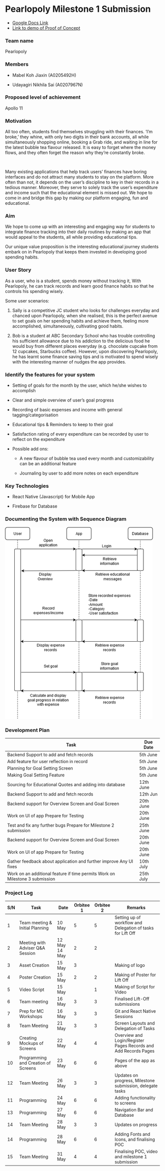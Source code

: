 <h1>Pearlopoly Milestone 1 Submission</h1>

- [Google Docs Link](https://docs.google.com/document/d/1RF33jvM1W7EyzeQXQ9VAWzMl5IHEuhBGm4Lj3POhVdY/edit?usp=sharing)
- [Link to demo of Proof of Concept](https://drive.google.com/file/d/1M5meCd1f9HY-bMSjypXGVnHPZwolw7aY/view?usp=sharing)


<h3>Team name</h3>

Pearlopoly

<h3>Members</h3>

- Mabel Koh Jiaxin (A0205492H)

- Udayagiri Nikhila Sai (A0207967N)

<h3>Proposed level of achievement</h3>

Apollo 11

<h3>Motivation</h3>


All too often, students find themselves struggling with their finances. ‘I’m broke,’ they whine, with only two digits in their bank accounts, all while simultaneously shopping online, booking a Grab ride, and waiting in line for the latest bubble tea flavour released. It is easy to forget where the money flows, and they often forget the reason why they’re constantly broke.

<br />

Many existing applications that help track users’ finances have boring interfaces and do not attract many students to stay on the platform. More often than not, it depends on the user’s discipline to key in their records in a tedious manner. Moreover, they serve to solely track the user’s expenditure and income such that the educational element is missed out. We hope to come in and bridge this gap by making our platform engaging, fun and educational.

<h3>Aim</h3>
We hope to come up with an interesting and engaging way for students to integrate finance tracking into their daily routines by making an app that would appeal to the students, all while providing educational tips.

<br />

Our unique value proposition is the interesting educational journey students embark on in Pearlopoly that keeps them invested in developing good spending habits.

<h3>User Story</h3>
As a user, who is a student, spends money without tracking it, With Pearlopoly, he can track records and learn good finance habits so that he controls his spending wisely.

<br />

Some user scenarios:

1. Sally is a competitive JC student who looks for challenges everyday and chanced upon Pearlopoly, when she realised, this is the perfect avenue to set goals on her spending habits and achieve them, feeling more accomplished, simultaneously, cultivating good habits.

2. Bob is a student at ABC Secondary School who has trouble controlling his sufficient allowance due to his addiction to the delicious food he would buy from different places everyday (e.g. chocolate cupcake from 12 cupcakes, Starbucks coffee). However, upon discovering Pearlopoly, he has learnt some finance saving tips and is motivated to spend wisely with the interesting manner of nudges the app provides.

<h3>Identify the features for your system</h3>

- Setting of goals for the month by the user, which he/she wishes to accomplish

- Clear and simple overview of user’s goal progress

- Recording of basic expenses and income with general tagging/categorisation

- Educational tips & Reminders to keep to their goal

- Satisfaction rating of every expenditure can be recorded by user to reflect on the expenditure

- Possible add ons:

  - A new flavour of bubble tea used every month and customizability can be an additional feature

  - Journaling by user to add more notes on each expenditure

<h3>Key Technologies</h3>

- React Native (Javascript) for Mobile App

- Firebase for Database


<h3>Documenting the System with Sequence Diagram</h3>

![Sequence Diagram](https://github.com/Nikhilalalalala/Pearlopoly/blob/master/MilestoneSubmissionImages/Sequence%20diagram.png)

	


<h3>Development Plan</h3>

| Task | Due Date                           | 
|-----|-------------------------------------|
|Backend Support to add and fetch records      | 5th June     | 
|Add feature for user reflection in record     | 5th June     |
| Planning for Goal Setting Screen             | 5th June     | 
|Making Goal Setting Feature                                                         | 5th June  | 
|Sourcing for Educational Quotes and adding into database                            | 12th June |
| Backend Support to add and fetch records                                           | 12th Jun  | 
| Backend support for Overview Screen and Goal Screen                                | 20th June |
| Work on UI of app Prepare for Testing                                              | 20th June |
| Test and fix any further bugs Prepare for Milestone 2 submission                   | 25th June |
| Backend support for Overview Screen and Goal Screen                                | 20th June |
| Work on UI of app Prepare for Testing                                              | 20th June |
| Gather feedback about application and further improve Any UI fixes                 | 10th July |
| Work on an additional feature if time permits Work on Milestone 3 submission       | 25th July |



<h3>Project Log</h3>


| S/N | Task                                | Date            | Orbitee 1 | Orbitee 2 | Remarks                                                          |
|-----|-------------------------------------|-----------------|-----------|-----------|------------------------------------------------------------------|
| 1   | Team meeting & Initial Planning     | 10 May          | 5         | 5         | Setting up of workflow and Delegation of tasks for Lift Off      |
| 2   | Meeting with Adviser Q&A Session    | 12 May  14 May  | 2         | 2         |                                                                  |
| 3   | Asset Creation                      | 15 May          | 3         |           | Making of logo                                                   |
| 4   | Poster Creation                     | 15 May          | 2         | 2         | Making of Poster for Lift Off                                    |
| 5   | Video Script                        | 15 May          |           | 1         | Making of Script for Video                                       |
| 6   | Team meeting                        | 16 May          | 3         | 3         | Finalised Lift-Off submissions                                   |
| 7   | Prep for MC Workshops               | 16 May          | 3         | 3         | Git and React Native Sessions                                    |
| 8   | Team Meeting                        | 21 May          | 3         | 3         | Screen Layouts and Delegation of Tasks                           |
| 9   | Creating Mockups of Screens         | 22 May          | 4         | 4         | Overview and Login/Register Pages Records and Add Records Pages  |
| 10  | Programming and Creation of Screens | 23 May          | 6         | 6         | Pages of the app as above                                        |
| 12  | Team Meeting                        | 26 May          | 3         | 3         | Updates on progress, Milestone submission, delegate tasks        |
| 11  | Programming                         | 24 May          | 6         | 6         | Adding functionality to screens                                  |
| 13  | Programming                         | 27 May          | 6         | 6         | Navigation Bar and Database                                      |
| 14  | Team Meeting                        | 28 May          | 3         | 3         | Updates on progress                                              |
| 14  | Programming                         | 28 May          | 6         | 6         | Adding Fonts and Icons, and finalising POC                       |
| 15  | Team Meeting                        | 31 May          | 4         | 4         | Finalising POC, video and milestone 1 submission                              |


